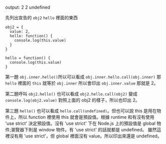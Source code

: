 output:
2
2
undefined

先列出宣告的 `obj2` `hello` 裡面的東西
```
obj2 = {
  value: 2,
  hello: function() {
    console.log(this.value)
  }
}

hello = function() {
  console.log(this.value)
}
```
第一題 `obj.inner.hello()`所以可以看成 `obj.inner.hello.call(obj.inner)`
那 `hello` 裡面的 `this` 就等於 `obj.inner`
所以會印出 `obj.inner.value` 那就是 2。

第二題呼叫 `obj2.hello()` 也可以看成 `obj2.hello.call(obj2)` 
變成 `console.log(obj2.value)`  對照上面的 obj2 的樣子，所以也印出 2。

第三題 `hello()` 也可以看成 `hello.call(undefined)`。但也可以說 this 是用在物件上，所以 function 裡使用 this 就會是預設值。根據 runtime 和有沒有使用 'use strict' 決定預設值。沒有 'use strict' 下在 Node.js 上的預設值是 global 物件;瀏覽器下則是 window 物件。有 'use strict' 的話就都是 undefined。
雖然這裡沒有用 'use strict'，但 global 裡面沒有 value。所以印出來還是 undefined。